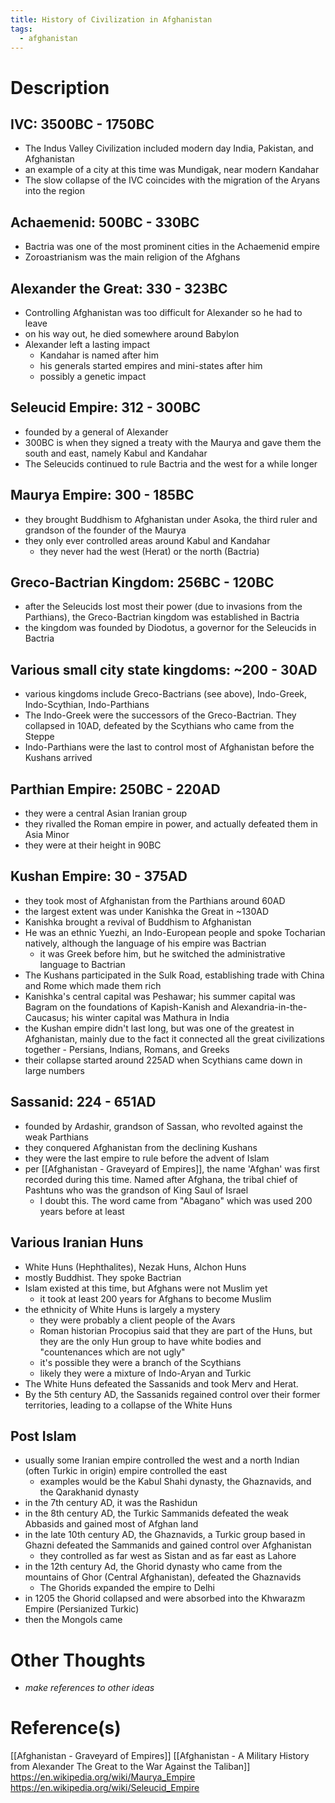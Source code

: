 ```yaml
---
title: History of Civilization in Afghanistan
tags:
  - afghanistan 
---
```


# Description
## IVC: 3500BC - 1750BC
- The Indus Valley Civilization included modern day India, Pakistan, and Afghanistan
- an example of a city at this time was Mundigak, near modern Kandahar
- The slow collapse of the IVC coincides with the migration of the Aryans into the region

## Achaemenid: 500BC - 330BC
- Bactria was one of the most prominent cities in the Achaemenid empire
- Zoroastrianism was the main religion of the Afghans

## Alexander the Great: 330 - 323BC
- Controlling Afghanistan was too difficult for Alexander so he had to leave
- on his way out, he died somewhere around Babylon
- Alexander left a lasting impact
	- Kandahar is named after him
	- his generals started empires and mini-states after him
	- possibly a genetic impact 

## Seleucid Empire: 312 - 300BC
- founded by a general of Alexander
- 300BC is when they signed a treaty with the Maurya and gave them the south and east, namely Kabul and Kandahar
- The Seleucids continued to rule Bactria and the west for a while longer

## Maurya Empire: 300 - 185BC
- they brought Buddhism to Afghanistan under Asoka, the third ruler and grandson of the founder of the Maurya
- they only ever controlled areas around Kabul and Kandahar
	- they never had the west (Herat) or the north (Bactria)

## Greco-Bactrian Kingdom: 256BC - 120BC
- after the Seleucids lost most their power (due to invasions from the Parthians), the Greco-Bactrian kingdom was established in Bactria
- the kingdom was founded by Diodotus, a governor for the Seleucids in Bactria

## Various small city state kingdoms: ~200 - 30AD
- various kingdoms include Greco-Bactrians (see above), Indo-Greek, Indo-Scythian, Indo-Parthians
- The Indo-Greek were the successors of the Greco-Bactrian. They collapsed in 10AD, defeated by the Scythians who came from the Steppe
- Indo-Parthians were the last to control most of Afghanistan before the Kushans arrived

## Parthian Empire: 250BC - 220AD
- they were a central Asian Iranian group
- they rivalled the Roman empire in power, and actually defeated them in Asia Minor
- they were at their height in 90BC

## Kushan Empire: 30 - 375AD
- they took most of Afghanistan from the Parthians around 60AD
- the largest extent was under Kanishka the Great in ~130AD
- Kanishka brought a revival of Buddhism to Afghanistan
- He was an ethnic Yuezhi, an Indo-European people and spoke Tocharian natively, although the language of his empire was Bactrian
	- it was Greek before him, but he switched the administrative language to Bactrian
- The Kushans participated in the Sulk Road, establishing trade with China and Rome which made them rich
- Kanishka's central capital was Peshawar; his summer capital was Bagram on the foundations of Kapish-Kanish and Alexandria-in-the-Caucasus; his winter capital was Mathura in India
- the Kushan empire didn't last long, but was one of the greatest in Afghanistan, mainly due to the fact it connected all the great civilizations together - Persians, Indians, Romans, and Greeks
- their collapse started around 225AD when Scythians came down in large numbers

## Sassanid: 224 - 651AD
- founded by Ardashir, grandson of Sassan, who revolted against the weak Parthians
- they conquered Afghanistan from the declining Kushans
- they were the last empire to rule before the advent of Islam
- per [[Afghanistan - Graveyard of Empires]], the name 'Afghan' was first recorded during this time. Named after Afghana, the tribal chief of Pashtuns who was the grandson of King Saul of Israel
	- I doubt this. The word came from "Abagano" which was used 200 years before at least

## Various Iranian Huns
- White Huns (Hephthalites), Nezak Huns, Alchon Huns
- mostly Buddhist. They spoke Bactrian
- Islam existed at this time, but Afghans were not Muslim yet
	- it took at least 200 years for Afghans to become Muslim
- the ethnicity of White Huns is largely a mystery
	- they were probably a client people of the Avars
	- Roman historian Procopius said that they are part of the Huns, but they are the only Hun group to have white bodies and "countenances which are not ugly"
	- it's possible they were a branch of the Scythians
	- likely they were a mixture of Indo-Aryan and Turkic
- The White Huns defeated the Sassanids and took Merv and Herat.
- By the 5th century AD, the Sassanids regained control over their former territories, leading to a collapse of the White Huns

## Post Islam
- usually some Iranian empire controlled the west and a north Indian (often Turkic in origin) empire controlled the east
	- examples would be the Kabul Shahi dynasty, the Ghaznavids, and the Qarakhanid dynasty
- in the 7th century AD, it was the Rashidun
- in the 8th century AD, the Turkic Sammanids defeated the weak Abbasids and gained most of Afghan land
- in the late 10th century AD, the Ghaznavids, a Turkic group based in Ghazni defeated the Sammanids and gained control over Afghanistan
	- they controlled as far west as Sistan and as far east as Lahore
- in the 12th century Ad, the Ghorid dynasty who came from the mountains of Ghor (Central Afghanistan), defeated the Ghaznavids
	- The Ghorids expanded the empire to Delhi
- in 1205 the Ghorid collapsed and were absorbed into the Khwarazm Empire (Persianized Turkic)
- then the Mongols came 

# Other Thoughts
- *make references to other ideas*

# Reference(s)
[[Afghanistan - Graveyard of Empires]]
[[Afghanistan - A Military History from Alexander The Great to the War Against the Taliban]]
https://en.wikipedia.org/wiki/Maurya_Empire
https://en.wikipedia.org/wiki/Seleucid_Empire
